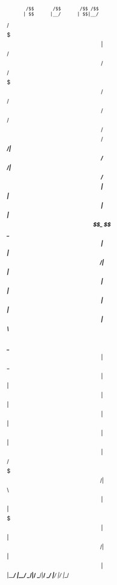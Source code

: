            /$$       /$$       /$$ /$$                        
          | $$      |__/      | $$|__/                        
  /$$$$$$$| $$   /$$ /$$  /$$$$$$$ /$$ /$$   /$$ /$$$$$$/$$$$ 
 /$$_____/| $$  /$$/| $$ /$$__  $$| $$| $$  | $$| $$_  $$_  $$
|  $$$$$$ | $$$$$$/ | $$| $$  | $$| $$| $$  | $$| $$ \ $$ \ $$
 \____  $$| $$_  $$ | $$| $$  | $$| $$| $$  | $$| $$ | $$ | $$
 /$$$$$$$/| $$ \  $$| $$|  $$$$$$$| $$|  $$$$$$/| $$ | $$ | $$
|_______/ |__/  \__/|__/ \_______/|__/ \______/ |__/ |__/ |__/
                                                              
                                                              
                                                              
